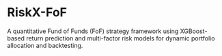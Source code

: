 # RiskX-FoF
A quantitative Fund of Funds (FoF) strategy framework using XGBoost-based return prediction and multi-factor risk models for dynamic portfolio allocation and backtesting.
